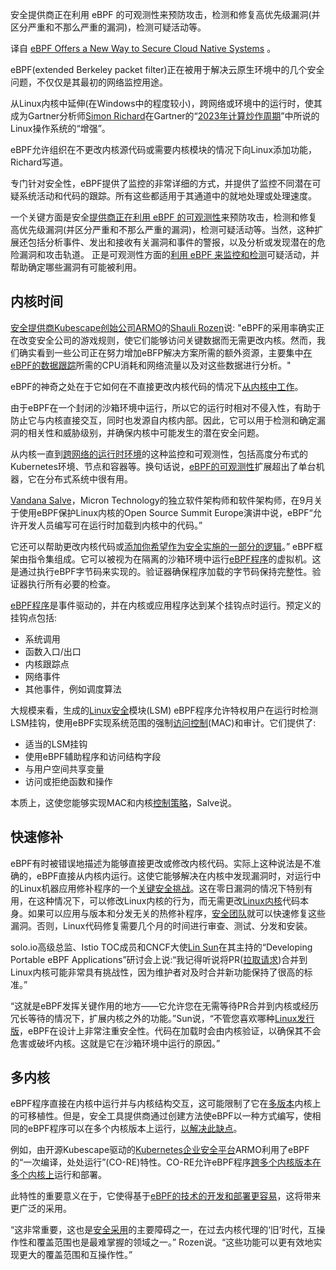 <!--
# eBPF 为云原生系统提供了新的安全方法
https://cdn.thenewstack.io/media/2023/10/9684f4fc-lin_sun-1024x768.jpg
Feature image by B. Cameron Gain.
-->

安全提供商正在利用 eBPF 的可观测性来预防攻击，检测和修复高优先级漏洞(并区分严重和不那么严重的漏洞)，检测可疑活动等。

译自 [eBPF Offers a New Way to Secure Cloud Native Systems](https://thenewstack.io/ebpf-offers-a-new-way-to-secure-cloud-native-systems/) 。

eBPF(extended Berkeley packet filter)正在被用于解决云原生环境中的几个安全问题，不仅仅是其最初的网络监控用途。

从Linux内核中延伸(在Windows中的程度较小)，跨网络或环境中的运行时，使其成为Gartner分析师[Simon Richard](https://www.gartner.com/analyst/45057)在Gartner的“[2023年计算炒作周期](https://cloudsoft.io/blog/gartner-hype-cycle-infrastructure-orchestration)”中所说的Linux操作系统的“增强”。

eBPF允许组织在不更改内核源代码或需要内核模块的情况下向Linux添加功能，Richard写道。

专门针对安全性，eBPF提供了监控的非常详细的方式，并提供了监控不同潜在可疑系统活动和代码的跟踪。所有这些都适用于其通道中的就地处理或处理速度。

一个关键方面是安全[提供商正在利用 eBPF 的可观测性](https://thenewstack.io/cilium-cncf-graduation-could-mean-better-observability-security-with-ebpf/)来预防攻击，检测和修复高优先级漏洞(并区分严重和不那么严重的漏洞)，检测可疑活动等。当然，这种扩展还包括分析事件、发出和接收有关漏洞和事件的警报，以及分析或发现潜在的危险漏洞和攻击轨道。 正是可观测性方面的[利用 eBPF 来监控和检测](https://thenewstack.io/what-ebpf-means-for-container-threat-detection/)可疑活动，并帮助确定哪些漏洞有可能被利用。

## 内核时间

[安全提供商Kubescape创始公司ARMO](https://www.armosec.io/)的[Shauli Rozen](https://il.linkedin.com/in/shaulirozen)说: "eBPF的采用率确实正在改变安全公司的游戏规则，使它们能够访问关键数据而无需更改内核。然而，我们确实看到一些公司正在努力增加eBFP解决方案所需的额外资源，主要集中[在eBPF的数据跟踪](https://thenewstack.io/ebpf-put-the-kubernetes-data-plane-in-the-kernel/)所需的CPU消耗和网络流量以及对这些数据进行分析。"

eBPF的神奇之处在于它如何在不直接更改内核代码的情况下[从内核中工作](https://thenewstack.io/greg-kroah-hartman-lessons-for-developers-from-20-years-of-linux-kernel-work/)。

由于eBPF在一个封闭的沙箱环境中运行，所以它的运行时相对不侵入性，有助于防止它与内核直接交互，同时也发源自内核内部。因此，它可以用于检测和确定漏洞的相关性和威胁级别，并确保内核中可能发生的潜在安全问题。

从内核一直到[跨网络的运行时环境](https://thenewstack.io/identifying-solving-issues-containerized-production-environments/)的这种监控和可观测性，包括高度分布式的Kubernetes环境、节点和容器等。换句话说，[eBPF的可观测性](https://thenewstack.io/groundcover-simplifying-observability-with-ebpf/)扩展超出了单台机器，它在分布式系统中很有用。

[Vandana Salve](https://www.linkedin.com/in/vandana-salve-31b0586/)，Micron Technology的独立软件架构师和软件架构师，在9月关于使用eBPF保护Linux内核的Open Source Summit Europe演讲中说，eBPF“允许开发人员编写可在运行时加载到内核中的代码。”

它还可以帮助更改内核代码或[添加你希望作为安全实施的一部分的逻辑](https://thenewstack.io/how-paybase-overcame-default-kubernetes-security-settings-for-pci-dss-compliance/)。” eBPF框架由指令集组成。它可以被视为在隔离的沙箱环境中运行[eBPF程序](https://thenewstack.io/how-io_uring-and-ebpf-will-revolutionize-programming-in-linux/)的虚拟机。这是通过执行eBPF字节码来实现的。验证器确保程序加载的字节码保持完整性。验证器执行所有必要的检查。

[eBPF程序](https://thenewstack.io/this-week-in-programming-ebpf-coming-to-a-windows-near-you/)是事件驱动的，并在内核或应用程序达到某个挂钩点时运行。预定义的挂钩点包括:

- 系统调用
- 函数入口/出口
- 内核跟踪点 
- 网络事件
- 其他事件，例如调度算法

大规模来看，生成的[Linux安全](https://thenewstack.io/design-system-can-update-greg-kroah-hartman-linux-security/)模块(LSM) eBPF程序允许特权用户在运行时检测LSM挂钩，使用eBPF实现系统范围的强制[访问控制](https://thenewstack.io/tns-tutorial-friday-arcadia-data-redefining-security-apache-hadoop/)(MAC)和审计。它们提供了:

- 适当的LSM挂钩
- 使用eBPF辅助程序和访问结构字段
- 与用户空间共享变量
- 访问或拒绝函数和操作

本质上，这使您能够实现MAC和内核[控制策略](https://thenewstack.io/open-policy-agent-the-top-5-kubernetes-admission-control-policies/)，Salve说。

## 快速修补

eBPF有时被错误地描述为能够直接更改或修改内核代码。实际上这种说法是不准确的，eBPF直接从内核内运行。这使它能够解决在内核中发现漏洞时，对运行中的Linux机器应用修补程序的一个[关键安全挑战](https://thenewstack.io/devops-security-overcome-cultural-challenges-transform-true-devsecops/)。这在零日漏洞的情况下特别有用，在这种情况下，可以修改Linux内核的行为，而无需更改[Linux内核](https://thenewstack.io/how-ebpf-turns-linux-into-a-programmable-kernel/)代码本身。如果可以应用与版本和分发无关的热修补程序，[安全团队](https://thenewstack.io/why-your-successful-cloud-journey-starts-with-building-the-right-security-team/)就可以快速修复这些漏洞。否则，Linux代码修复需要几个月的时间进行审查、测试、分发和安装。

solo.io高级总监、Istio TOC成员和CNCF大使[Lin Sun](https://www.linkedin.com/in/lin-sun-a9b7a81/)在其主持的“Developing Portable eBPF Applications”研讨会上说:“我记得听说将PR([拉取请求](https://thenewstack.io/week-programming-documentation-amalgamation-comes-mozilla/))合并到Linux内核可能非常具有挑战性，因为维护者对及时合并新功能保持了很高的标准。”

“这就是eBPF发挥关键作用的地方——它允许您在无需等待PR合并到内核或经历冗长等待的情况下，扩展内核之外的功能。”Sun说，“不管您喜欢哪种[Linux发行版](https://thenewstack.io/linux-distributions-can-teach-rolling-releases/)，eBPF在设计上非常注重安全性。代码在加载时会由内核验证，以确保其不会危害或破坏内核。这就是它在沙箱环境中运行的原因。”

## 多内核

eBPF程序直接在内核中运行并与内核结构交互，这可能限制了它在[多版本](https://thenewstack.io/linux-manage-multiple-versions-of-node-js-with-the-nvm-manager/)内核上的可移植性。但是，安全工具提供商通过创建方法使eBPF以一种方式编写，使相同的eBPF程序可以在多个内核版本上运行，[以解决此缺点](https://thenewstack.io/be-careful-what-you-ask-for-webmobile-edition/)。

例如，由开源Kubescape驱动的[Kubernetes企业安全平台](https://thenewstack.io/aporetos-kubernetes-security-platform-now-offers-multiregion-cluster-support-service-mesh-integration/)ARMO利用了eBPF的“一次编译，处处运行”(CO-RE)特性。CO-RE允许eBPF程序[跨多个内核版本在多个内核上](https://thenewstack.io/britive-just-in-time-access-across-multiple-clouds/)运行和部署。

此特性的重要意义在于，它使得基于[eBPF的技术的开发和部署更容易](https://thenewstack.io/week-programming-developers-help-harvey-typescript-gets-update/)，这将带来更广泛的采用。

“这非常重要，这也是[安全采用](https://thenewstack.io/why-third-party-security-adoption-must-get-better/)的主要障碍之一，在过去内核代理的‘旧’时代，互操作性和覆盖范围也是最难掌握的领域之一。” Rozen说。“这些功能可以更有效地实现更大的覆盖范围和互操作性。”
